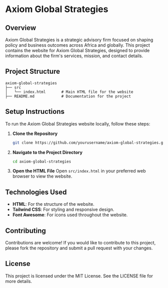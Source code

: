 # Axiom Global Strategies

## Overview
Axiom Global Strategies is a strategic advisory firm focused on shaping policy and business outcomes across Africa and globally. This project contains the website for Axiom Global Strategies, designed to provide information about the firm's services, mission, and contact details.

## Project Structure
```
axiom-global-strategies
├── src
│   └── index.html       # Main HTML file for the website
├── README.md            # Documentation for the project
```

## Setup Instructions
To run the Axiom Global Strategies website locally, follow these steps:

1. **Clone the Repository**
   ```bash
   git clone https://github.com/yourusername/axiom-global-strategies.git
   ```

2. **Navigate to the Project Directory**
   ```bash
   cd axiom-global-strategies
   ```

3. **Open the HTML File**
   Open `src/index.html` in your preferred web browser to view the website.

## Technologies Used
- **HTML**: For the structure of the website.
- **Tailwind CSS**: For styling and responsive design.
- **Font Awesome**: For icons used throughout the website.

## Contributing
Contributions are welcome! If you would like to contribute to this project, please fork the repository and submit a pull request with your changes.

## License
This project is licensed under the MIT License. See the LICENSE file for more details.